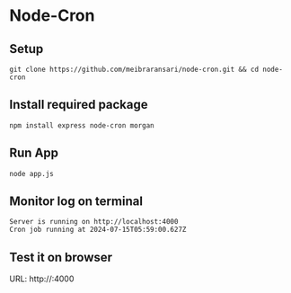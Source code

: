 # Node-Cron

##  Setup
```
git clone https://github.com/meibraransari/node-cron.git && cd node-cron
```

## Install required package
```
npm install express node-cron morgan
```

## Run App
```
node app.js
```

## Monitor log on terminal
```
Server is running on http://localhost:4000
Cron job running at 2024-07-15T05:59:00.627Z
```

## Test it on browser
URL: http://<IP>:4000
